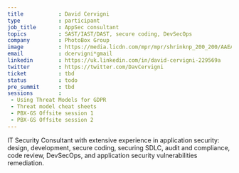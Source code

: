 ```yaml
---
title           : David Cervigni
type            : participant
job_title       : AppSec consultant
topics          : SAST/IAST/DAST, secure coding, DevSecOps
company         : PhotoBox Group
image           : https://media.licdn.com/mpr/mpr/shrinknp_200_200/AAEAAQAAAAAAAAjtAAAAJGNlMzIyZTEzLWI0NjUtNGI2Yy1iMzJkLWI2YzA4ZjM1ZWE4Nw.jpg
email           : dcervigni*gmail
linkedin        : https://uk.linkedin.com/in/david-cervigni-229569a
twitter         : https://twitter.com/DavCervigni
ticket          : tbd
status          : todo
pre_summit      : tbd
sessions        :
 - Using Threat Models for GDPR
 - Threat model cheat sheets
 - PBX-GS Offsite session 1
 - PBX-GS Offsite session 2
---
```



IT Security Consultant with extensive experience in application security: design, development, secure coding, securing SDLC, audit and compliance, code review, DevSecOps, and application security vulnerabilities remediation.
